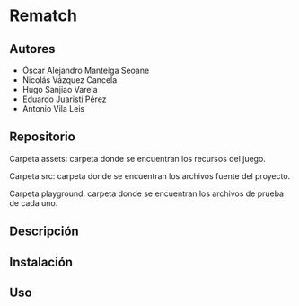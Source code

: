 # Rematch

## Autores

- Óscar Alejandro Manteiga Seoane
- Nicolás Vázquez Cancela
- Hugo Sanjiao Varela
- Eduardo Juaristi Pérez
- Antonio Vila Leis

## Repositorio

Carpeta assets: carpeta donde se encuentran los recursos del juego.

Carpeta src: carpeta donde se encuentran los archivos fuente del proyecto.

Carpeta playground: carpeta donde se encuentran los archivos de prueba de cada uno.

## Descripción

## Instalación

## Uso
